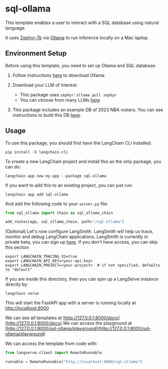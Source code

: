 # sql-ollama

This template enables a user to interact with a SQL database using natural language. 

It uses [Zephyr-7b](https://huggingface.co/HuggingFaceH4/zephyr-7b-alpha) via [Ollama](https://ollama.ai/library/zephyr) to run inference locally on a Mac laptop.

## Environment Setup

Before using this template, you need to set up Ollama and SQL database.

1. Follow instructions [here](https://python.langchain.com/docs/integrations/chat/ollama) to download Ollama.

2. Download your LLM of interest:

    * This package uses `zephyr`: `ollama pull zephyr`
    * You can choose from many LLMs [here](https://ollama.ai/library)

3. This package includes an example DB of 2023 NBA rosters. You can see instructions to build this DB [here](https://github.com/facebookresearch/llama-recipes/blob/main/demo_apps/StructuredLlama.ipynb).

## Usage

To use this package, you should first have the LangChain CLI installed:

```shell
pip install -U langchain-cli
```

To create a new LangChain project and install this as the only package, you can do:

```shell
langchain app new my-app --package sql-ollama
```

If you want to add this to an existing project, you can just run:

```shell
langchain app add sql-ollama
```

And add the following code to your `server.py` file:

```python
from sql_ollama import chain as sql_ollama_chain

add_routes(app, sql_ollama_chain, path="/sql-ollama")
```

(Optional) Let's now configure LangSmith. 
LangSmith will help us trace, monitor and debug LangChain applications. 
LangSmith is currently in private beta, you can sign up [here](https://smith.langchain.com/). 
If you don't have access, you can skip this section


```shell
export LANGCHAIN_TRACING_V2=true
export LANGCHAIN_API_KEY=<your-api-key>
export LANGCHAIN_PROJECT=<your-project>  # if not specified, defaults to "default"
```

If you are inside this directory, then you can spin up a LangServe instance directly by:

```shell
langchain serve
```

This will start the FastAPI app with a server is running locally at 
[http://localhost:8000](http://localhost:8000)

We can see all templates at [http://127.0.0.1:8000/docs](http://127.0.0.1:8000/docs)
We can access the playground at [http://127.0.0.1:8000/sql-ollama/playground](http://127.0.0.1:8000/sql-ollama/playground)  

We can access the template from code with:

```python
from langserve.client import RemoteRunnable

runnable = RemoteRunnable("http://localhost:8000/sql-ollama")
```